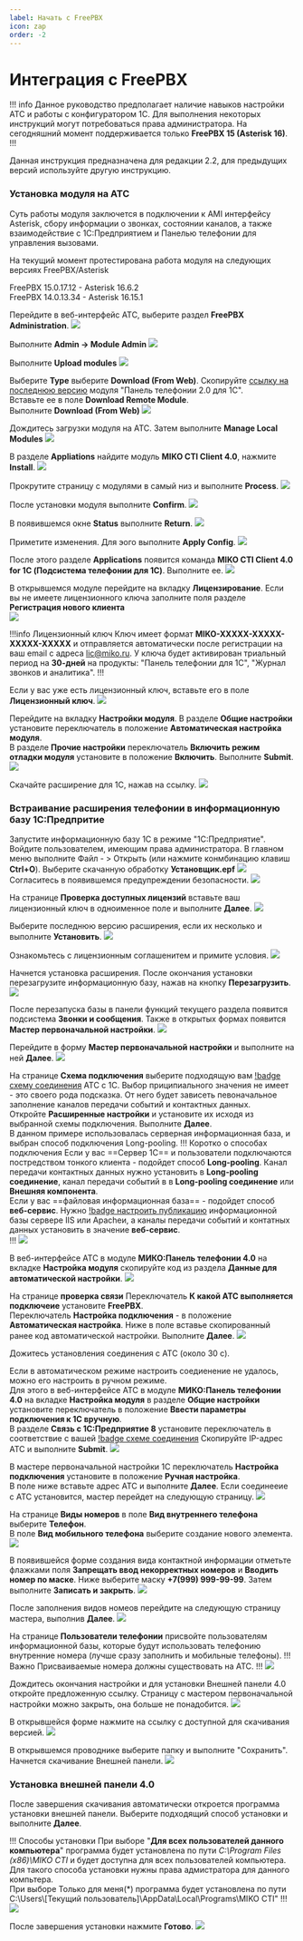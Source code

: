 ```yaml
---
label: Начать с FreePBX
icon: zap
order: -2
---
```


# Интеграция с FreePBX

!!! info
Данное руководство предполагает наличие навыков настройки АТС и работы с конфигуратором 1С. 
Для выполнения некоторых инструкций могут потребоваться права администратора. 
На сегодняшний момент поддерживается только **FreePBX 15 (Asterisk 16)**.
!!!

Данная инструкция предназначена для редакции 2.2, для предыдущих версий используйте другую инструкцию.

### Установка модуля на АТС

Суть работы модуля заключется в подключении к AMI интерфейсу Asterisk, сбору информации о звонках, состоянии каналов, а также взаимодействие с 1С:Предприятием и Панелью телефонии для управления вызовами.

На текущий момент протестирована работа модуля на следующих версиях FreePBX/Asterisk

FreePBX 15.0.17.12 - Asterisk 16.6.2  
FreePBX 14.0.13.34 - Asterisk 16.15.1

Перейдите в веб-интерфейс АТС, выберите раздел **FreePBX Administration**.
![](~/assets/freepbx/freepbx_mod_0.png)

Выполните **Admin -> Module Admin**
![](~/assets/freepbx/freepbx_mod_1.png)

Выполните **Upload modules**
![](~/assets/freepbx/freepbx_mod_2.png)

Выберите **Type** выберите **Download (From Web)**. 
Скопируйте [ссылку на последнюю версию](https://releases.mikopbx.com/releases/v1/freepbx/getModuleFile/pt1coutpanel/latest.tgz)  модуля "Панель телефонии 2.0 для 1С".   
Вставьте ее в поле **Download Remote Module**.  
Выполните **Download (From Web)**
![](~/assets/freepbx/freepbx_mod_3.png)

Дождитесь загрузки модуля на АТС. Затем выполните **Manage Local Modules**
![](~/assets/freepbx/freepbx_mod_4.png)

В разделе **Appliations** найдите модуль **MIKO CTI Client 4.0**, нажмите **Install**.
![](~/assets/freepbx/freepbx_mod_5.png)

Прокрутите страницу с модулями в самый низ и выполните **Process**.
![](~/assets/freepbx/freepbx_mod_6.png)

После установки модуля выполните **Confirm**.
![](~/assets/freepbx/freepbx_mod_7.png)

В появившемся окне **Status** выполните **Return**.
![](~/assets/freepbx/freepbx_mod_8.png)

Приметите изменения. Для эого выполните **Apply Config**.
![](~/assets/freepbx/freepbx_mod_9.png)

После этого разделе **Applications** появится команда **MIKO CTI Client 4.0 for 1C (Подсистема телефонии для 1С)**. Выполните ее.
![](~/assets/freepbx/freepbx_mod_10.png)

В открывшемcя модуле перейдите на вкладку **Лицензирование**.
Если вы не имеете лицензионного ключа заполните поля разделе **Регистрация нового клиента**  
![](~/assets/freepbx/freepbx_mod_11.png)

!!!info Лицензионный ключ
Ключ имеет формат **MIKO-XXXXX-XXXXX-XXXXX-XXXXX** и отправляется автоматически после регистрации
на ваш email с адреса lic@miko.ru. У ключа будет активирован триальный период на **30-дней** на продукты: "Панель телефонии для 1С", "Журнал звонков и аналитика".
!!!

Если у вас уже есть лицензионный ключ, вставьте его в поле **Лицензионный ключ**.
![](~/assets/freepbx/freepbx_mod_12.png)

Перейдите на вкладку **Настройки модуля**. В разделе **Общие настройки** установите переключатель в положение **Автоматическая настройка модуля**.  
В разделе **Прочие настройки** переключатель **Включить режим отладки модуля** установите в положение **Включить**. Выполните **Submit**.
![](~/assets/freepbx/freepbx_mod_13.png)

Скачайте расширение для 1С, нажав на ссылку.
![](~/assets/freepbx/freepbx_mod_14.png)

### Встраивание расширения телефонии в информационную базу 1С:Предпритие
Запустите информационную базу 1С в режиме "1С:Предприятие". Войдите пользователем, имеющим права администратора.
В главном меню выполните  Файл - > Открыть (или нажмите конмбинацию клавиш **Ctrl+O**).  Выберите скачанную обработку **Установщик.epf**
![](~/assets/freepbx/freepbx_1c_0.png)
Согласитесь в появившемся предупреждении безопасности.
![](~/assets/freepbx/freepbx_1c_1.png)

На странице **Проверка доступных лицензий** вставьте ваш лицензионный ключ в одноименное поле и выполните **Далее**.
![](~/assets/freepbx/freepbx_1c_2.png)

Выберите последнюю версию расширения, если их несколько и выполните **Установить**.
![](~/assets/freepbx/freepbx_1c_3.png)

Ознакомьтесь с лицензионным соглашенитем и примите условия.
![](~/assets/freepbx/freepbx_1c_4.png)

Начнется установка расширения. После окончания установки перезагрузите информационную базу, нажав на кнопку **Перезагрузить**.
![](~/assets/freepbx/freepbx_1c_5.png)

После перезапуска базы в панели функций текущего раздела появится подсистема **Звонки и сообщения**. Также в открытых формах появится **Мастер первоначальной настройки**.
![](~/assets/freepbx/freepbx_1c_6.png)

Перейдите в форму **Мастер первоначальной настройки** и выполните на ней **Далее**.
![](~/assets/freepbx/freepbx_1c_7.png)

На странице **Схема подключения** выберите подходящую вам [!badge схему соединения](~/root-guides/select-connection-mode) АТС с 1С. Выбор приципиального значения не имеет - это своего рода подсказка. От него будет зависеть певоначальное заполнение каналов передачи событий и контактных данных.  
Откройте **Расширенные настройки** и установите их исходя из выбранной схемы подключения. Выполните **Далее**.  
В данном примере использовалась серверная информационная база, и выбран способ подключения Long-pooling.
!!! Коротко о способах подключения
Если у вас ==Сервер 1С== и пользователи подключаются постредством тонкого клиента - подойдет способ **Long-pooling**. Канал передачи контактных данных нужно установить в **Long-pooling соединение**, канал передачи событий в в **Long-pooling соединение** или **Внешняя компонента**.  
Если у вас ==файловая информационная база== - подойдет способ **веб-сервис**. Нужно [!badge настроить публикацию](~/root-guides/base-publishing) информационной базы сервере IIS или Apacheи, а каналы передачи событий и контатных данных установить в значение **веб-сервис**.  
!!!
![](~/assets/freepbx/freepbx_1c_8.png)

В веб-интерфейсе АТС в модуле **МИКО:Панель телефонии 4.0** на вкладке **Настройка модуля** скопируйте код из раздела **Данные для автоматической настройки**.
![](~/assets/freepbx/freepbx_1c_9.png)

На странице  **проверка связи** Переключатель **К какой АТС выполняется подключеие** установите **FreePBX**.  
Переключатель **Настройка подключения** - в положение **Автоматическая настройка**. 
Ниже в поле вставье скопированный ранее код автоматической настройки.
Выполните **Далее**.
![](~/assets/freepbx/freepbx_1c_10.png)

Дожитесь установления соединения с АТС (около 30 с). 

Если в автоматическом режиме настроить соедиенение не удалось, можно его настроить в ручном режиме.  
Для этого в веб-интерфейсе АТС в модуле **МИКО:Панель телефонии 4.0** на вкладке **Настройка модуля** в разделе **Общие настройки** установите переключатель в положение **Ввести параметры подключения к 1С вручную**.  
В разделе **Связь с 1С:Предприятие 8** установите переключатель в соответствие с вашей [!badge схеме соединения](~/root-guides/select-connection-mode)
Скопируйте IP-адрес АТС и выполните **Submit**.
![](~/assets/freepbx/freepbx_mod_15.png)

В мастере первоначальной настройки 1С переключатель **Настройка подключения** установите в положение **Ручная настройка**.  
В поле ниже вставьте адрес АТС и выполните **Далее**. Если соединееие с АТС установится, мастер перейдет на следующую страницу.
![](~/assets/freepbx/freepbx_1c_11.png)

На странице **Виды номеров** в поле **Вид внутреннего телефона** выберите **Телефон**.  
В поле **Вид мобильного телефона** выберите создание нового элемента. 
![](~/assets/freepbx/freepbx_1c_12.png)

В появившейся форме создания вида контактной информации отметьте флажками поля **Запрещать ввод некорректных номеров** и **Вводить номер по маске**.
Ниже выберите маску **+7(999) 999-99-99**. Затем выполните **Записать и закрыть**.
![](~/assets/freepbx/freepbx_1c_13.png)

После заполнения видов номеов перейдите на следующую страницу мастера, выполнив **Далее**.
![](~/assets/freepbx/freepbx_1c_14.png)

На странице **Пользователи телефонии** присвойте пользователям информационной базы, которые будут использовать телефонию внутренние номера (лучше сразу заполнить и мобильные телефоны).
!!! Важно
Присваиваемые номера должны существовать на АТС.
!!!
![](~/assets/freepbx/freepbx_1c_15.png)

Дождитесь окончания настройки и для установки Внешней панели 4.0 откройте предложенную ссылку. Страницу с мастером первоначальной настройки можно закрыть, она больше не понадобится. 
![](~/assets/freepbx/freepbx_1c_16.png)

В открывшейся форме нажмите на ссылку с доступной для скачивания версией.
![](~/assets/freepbx/freepbx_1c_17.png)

В открывшемся проводнике выберите папку и выполните "Сохранить". Начнется скачивание Внешней панели.
![](~/assets/freepbx/freepbx_1c_18.png)

### Установка внешней панели 4.0

После завершения скачивания автоматически откроется программа установки внешней панели.
Выберите подходящий способ установки и выполните **Далее**.

!!! Способы установки
При выборе "**Для всех пользователей данного компьютера**" программа будет установлена по пути *C:\Program Files (x86)\MIKO CTI* и будет доступна для всех пользователей компьютера.  
Для такого способа установки нужны права адмистратора для данного компьтера.  
При выборе Только для меня(*) программа будет установлена по пути C:\Users\\[Текущий пользователь]\AppData\Local\Programs\MIKO CTI"
!!!
![](~/assets/freepbx/freepbx_cti_0.png)

После завершения установки нажмите **Готово**.
![](~/assets/freepbx/freepbx_cti_1.png)